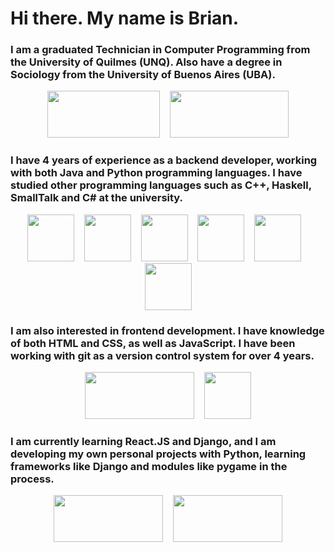 # Hi there. My name is Brian.

### I am a graduated Technician in Computer Programming from the University of Quilmes (UNQ). Also have a degree in Sociology from the University of Buenos Aires (UBA).
<p align="center">
  <img src="https://upload.wikimedia.org/wikipedia/commons/5/53/Logo_unqui.png" width="180" height="75">&nbsp;&nbsp;&nbsp;
  <img src="https://inigem-uba.conicet.gov.ar/wp-content/uploads/sites/83/2015/11/UBA_logo_blanco111.png" width="190" height="75">
</p>
 
### I have 4 years of experience as a backend developer, working with both Java and Python programming languages. I have studied other programming languages such as C++, Haskell, SmallTalk and C# at the university.
<p align="center">
  <img src="https://cdn-icons-png.flaticon.com/512/226/226777.png" width="75" height="75">&nbsp;&nbsp;&nbsp;
  <img src="https://seeklogo.com/images/P/python-logo-A32636CAA3-seeklogo.com.png" width="75" height="75">&nbsp;&nbsp;&nbsp;
  <img src="https://upload.wikimedia.org/wikipedia/commons/thumb/1/18/ISO_C%2B%2B_Logo.svg/1822px-ISO_C%2B%2B_Logo.svg.png" width="75" height="75">&nbsp;&nbsp;&nbsp;
  <img src="https://cdn-icons-png.flaticon.com/512/5968/5968259.png" width="75" height="75">&nbsp;&nbsp;&nbsp;
  <img src="https://d1tlzifd8jdoy4.cloudfront.net/wp-content/uploads/2016/02/icon-512x512.png" width="75" height="75">&nbsp;&nbsp;&nbsp;
  <img src="https://seeklogo.com/images/C/c-sharp-c-logo-02F17714BA-seeklogo.com.png" width="75" height="75">
</p>

### I am also interested in frontend development. I have knowledge of both HTML and CSS, as well as JavaScript. I have been working with git as a version control system for over 4 years.
<p align="center">
  <img src="https://www.freepnglogos.com/uploads/html5-logo-png/html5-logo-best-web-design-psd-html-cms-development-ecommerce-6.png" width="175" height="75">&nbsp;&nbsp;&nbsp;
  <img src="https://git-scm.com/images/logos/downloads/Git-Icon-1788C.png" width="75" height="75">
</p>

### I am currently learning React.JS and Django, and I am developing my own personal projects with Python, learning frameworks like Django and modules like pygame in the process.
<p align="center">
  <img src="https://upload.wikimedia.org/wikipedia/commons/thumb/a/a7/React-icon.svg/2300px-React-icon.svg.png" width="175" height="75">&nbsp;&nbsp;&nbsp;
  <img src="https://1000marcas.net/wp-content/uploads/2021/06/Django-Logo.png" width="175" height="75">
</p>
 
<!--
👋 🌱
- 🔭 I’m currently working on ...
- 👯 I’m looking to collaborate on ...
- 🤔 I’m looking for help with ...
- 💬 Ask me about ...
- 📫 How to reach me: ...
- 😄 Pronouns: ...
- ⚡ Fun fact: ...
-->
